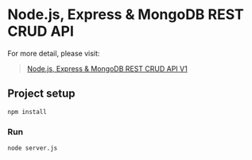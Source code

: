 # Node.js, Express & MongoDB REST CRUD API

For more detail, please visit:
> [Node.js, Express & MongoDB REST CRUD API V1](https://sites.google.com/view/igorchugurov/node-js/node-js-express-mongodb-rest-crud-api-v1)


## Project setup
```
npm install
```

### Run
```
node server.js
```